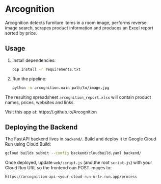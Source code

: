 # Arcognition

Arcognition detects furniture items in a room image, performs reverse image search,
scrapes product information and produces an Excel report sorted by price.

## Usage

1. Install dependencies:
   ```bash
   pip install -r requirements.txt
   ```
2. Run the pipeline:
   ```bash
   python -m arcognition.main path/to/image.jpg
   ```

The resulting spreadsheet `arcognition_report.xlsx` will contain product names,
prices, websites and links.

Visit this app at: https://<your-username>.github.io/Arcognition

## Deploying the Backend

The FastAPI backend lives in `backend/`. Build and deploy it to Google Cloud Run
using Cloud Build:

```bash
gcloud builds submit --config backend/cloudbuild.yaml backend/
```

Once deployed, update `web/script.js` (and the root `script.js`) with your Cloud
Run URL so the frontend can POST images to:

```
https://arcognition-api-<your-cloud-run-url>.run.app/process
```
